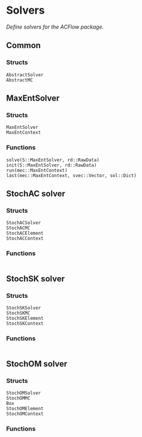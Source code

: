 # Solvers

*Define solvers for the ACFlow package.*

## Common

### Structs

```@docs
AbstractSolver
AbstractMC
```

## MaxEntSolver

### Structs

```@docs
MaxEntSolver
MaxEntContext
```

### Functions

```@docs
solve(S::MaxEntSolver, rd::RawData)
init(S::MaxEntSolver, rd::RawData)
run(mec::MaxEntContext)
last(mec::MaxEntContext, svec::Vector, sol::Dict)
```

## StochAC solver

### Structs

```@docs
StochACSolver
StochACMC
StochACElement
StochACContext
```

### Functions

```@docs
```

## StochSK solver

### Structs

```@docs
StochSKSolver
StochSKMC
StochSKElement
StochSKContext
```

### Functions

```@docs
```

## StochOM solver

### Structs

```@docs
StochOMSolver
StochOMMC
Box
StochOMElement
StochOMContext
```

### Functions

```@docs
```
